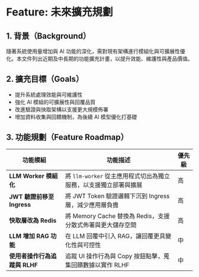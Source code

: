 # Feature: 未來擴充規劃

## 1. 背景（Background）

隨著系統使用量增加與 AI 功能的深化，需對現有架構進行模組化與可擴展性優化。本文件列出近期及中長期的功能擴充計畫，以提升效能、維護性與產品價值。

## 2. 擴充目標（Goals）

- 提升系統處理效能與可維護性
- 強化 AI 模組的可擴展性與回覆品質
- 改進驗證與快取架構以支援更大規模佈署
- 增加資料收集與回饋機制，為後續 AI 模型優化打基礎

## 3. 功能規劃（Feature Roadmap）

| 功能模組                      | 功能描述                                                         | 優先級 |
| ----------------------------- | ---------------------------------------------------------------- | ------ |
| **LLM Worker 模組化**         | 將 `llm-worker` 從主應用程式切出為獨立服務，以支援獨立部署與擴展 | 高     |
| **JWT 驗證前移至 Ingress**    | 將 JWT Token 驗證邏輯下沉到 Ingress 層，減少應用層負擔           | 高     |
| **快取層改為 Redis**          | 將 Memory Cache 替換為 Redis，支援分散式佈署與更大儲存空間       | 高     |
| **LLM 增加 RAG 功能**         | 在 LLM 回覆中引入 RAG，讓回覆更具變化性與可控性                  | 中     |
| **使用者操作行為追蹤與 RLHF** | 追蹤 UI 操作行為與 Copy 按鈕點擊，蒐集回饋數據以實作 RLHF        | 中     |
